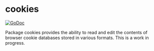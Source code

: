 # cookies

[![GoDoc](https://img.shields.io/static/v1?label=godoc&message=reference&color=blue)](https://pkg.go.dev/github.com/creachadair/cookies)

Package cookies provides the ability to read and edit the contents of browser
cookie databases stored in various formats. This is a work in progress.
